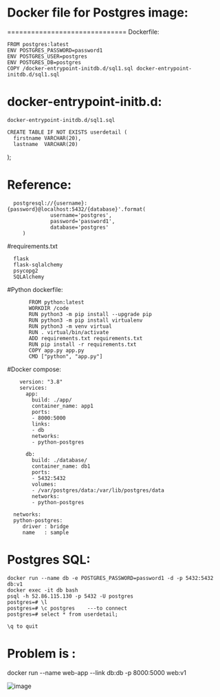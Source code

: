 


# Docker file for Postgres image:
  ==============================
Dockerfile:

    FROM postgres:latest
    ENV POSTGRES_PASSWORD=password1
    ENV POSTGRES_USER=postgres
    ENV POSTGRES_DB=postgres
    COPY /docker-entrypoint-initdb.d/sql1.sql docker-entrypoint-initdb.d/sql1.sql


docker-entrypoint-initb.d:
=========================
    docker-entrypoint-initdb.d/sql1.sql

    CREATE TABLE IF NOT EXISTS userdetail (
      firstname VARCHAR(20),
      lastname  VARCHAR(20)
);




# Reference:

      postgresql://{username}:{password}@localhost:5432/{database}'.format(
                  username='postgres',
                  password='password1',
                  database='postgres'
         )
         
#requirements.txt

      flask
      flask-sqlalchemy
      psycopg2
      SQLAlchemy



#Python dockerfile:

           FROM python:latest
           WORKDIR /code
           RUN python3 -m pip install --upgrade pip
           RUN python3 -m pip install virtualenv
           RUN python3 -m venv virtual
           RUN . virtual/bin/activate
           ADD requirements.txt requirements.txt
           RUN pip install -r requirements.txt
           COPY app.py app.py
           CMD ["python", "app.py"]



#Docker compose:


        version: "3.8"
        services:
          app:
            build: ./app/
            container_name: app1
            ports:
            - 8000:5000
            links:
            - db
            networks:
            - python-postgres

          db:
            build: ./database/
            container_name: db1
            ports:
            - 5432:5432
            volumes:
            - /var/postgres/data:/var/lib/postgres/data
            networks:
            - python-postgres

      networks:
      python-postgres:
         driver : bridge
         name   : sample



# Postgres SQL:

    docker run --name db -e POSTGRES_PASSWORD=password1 -d -p 5432:5432 db:v1
    docker exec -it db bash
    psql -h 52.86.115.130 -p 5432 -U postgres
    postgres=# \l
    postgres=# \c postgres    ---to connect
    postgres=# select * from userdetail;
    
    \q to quit

# Problem is :

  docker run --name web-app --link db:db -p 8000:5000 web:v1



![image](https://user-images.githubusercontent.com/54719289/106527293-0783f200-650d-11eb-888c-99029999ee37.png)


